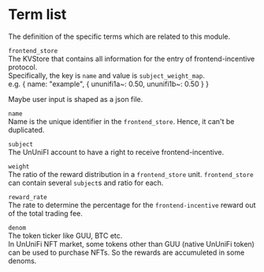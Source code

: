 # Term list

The definition of the specific terms which are related to this module.

`frontend_store`   
The KVStore that contains all information for the entry of frontend-incentive protocol.   
Specifically, the key is `name` and value is `subject_weight_map`.   
e.g. 
{ name: "example", { ununifi1a~: 0.50, ununifi1b~: 0.50 } }

Maybe user input is shaped as a json file.

`name`   
Name is the unique identifier in the `frontend_store`. Hence, it can't be duplicated.    

`subject`    
The UnUniFI account to have a right to receive frontend-incentive.

`weight`   
The ratio of the reward distribution in a     `frontend_store` unit. `frontend_store` can contain several `subject`s and ratio for each. 

`reward_rate`   
The rate to determine the percentage for the `frontend-incentive` reward out of the total trading fee.

`denom`   
The token ticker like GUU, BTC etc.   
In UnUniFi NFT market, some tokens other than GUU (native UnUniFi token) can be used to purchase NFTs. So the rewards are accumuleted in some denoms.

